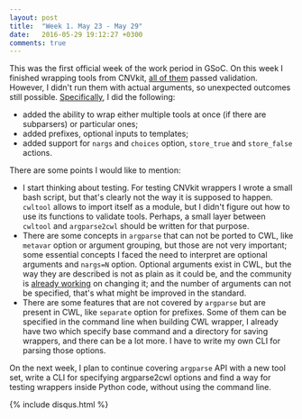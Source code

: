 ```yaml
---
layout: post
title:  "Week 1. May 23 - May 29"
date:   2016-05-29 19:12:27 +0300
comments: true
---
```

This was the first official week of the work period in GSoC. On this week I finished wrapping tools from CNVkit, [all of them](https://github.com/common-workflow-language/gxargparse/tree/dev/test/cnvkit-tools) passed validation. However, I didn't run them with actual arguments, so unexpected outcomes still possible. [Specifically](https://github.com/common-workflow-language/gxargparse/pull/5), I did the following:

* added the ability to wrap either multiple tools at once (if there are subparsers) or particular ones;
* added prefixes, optional inputs to templates;
* added support for `nargs` and `choices` option, `store_true` and `store_false` actions.

There are some points I would like to mention:

* I start thinking about testing. For testing CNVkit wrappers I wrote a small bash script, but that's clearly not the way it is supposed to happen. `cwltool` allows to import itself as a module, but I didn't figure out how to use its functions to validate tools. Perhaps, a small layer between `cwltool` and `argparse2cwl` should be written for that purpose.
* There are some concepts in `argparse` that can not be ported to CWL, like `metavar` option or argument grouping, but those are not very important; some essential concepts I faced the need to interpret are optional arguments and `nargs=N` option. Optional arguments exist in CWL, but the way they are described is not as plain as it could be, and the community is [already working](https://github.com/common-workflow-language/common-workflow-language/issues/221) on changing it; and the number of arguments can not be specified, that's what might be improved in the standard.
* There are some features that are not covered by `argparse` but are present in CWL, like `separate` option for prefixes. Some of them can be specified in the command line when building CWL wrapper, I already have two which specify base command and a directory for saving wrappers, and there can be a lot more. I have to write my own CLI for parsing those options.

On the next week, I plan to continue covering `argparse` API with a new tool set, write a CLI for specifying argparse2cwl options and find a way for testing wrappers inside Python code, without using the command line.
  

{% include disqus.html %}

